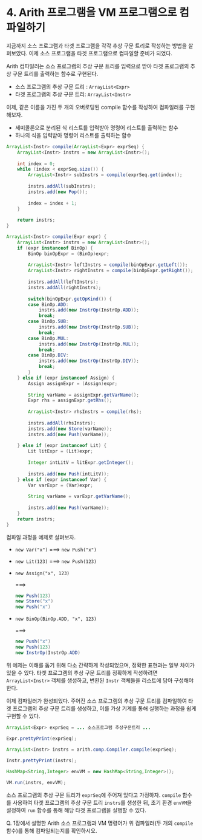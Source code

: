 # 4. Arith 프로그램을 VM 프로그램으로 컴파일하기

지금까지 소스 프로그램과 타겟 프로그램을 각각 추상 구문 트리로 작성하는 방법을 살펴보았다. 이제 소스 프로그램을 타겟 프로그램으로 컴파일할 준비가 되었다. 

Arith 컴파일러는 소스 프로그램의 추상 구문 트리를 입력으로 받아 타겟 프로그램의 추상 구문 트리를 출력하는 함수로 구현된다.

 - 소스 프로그램의 추상 구문 트리 : `ArrayList<Expr>`
 - 타겟 프로그램의 추상 구문 트리: `ArrayList<Instr>`

이제, 같은 이름을 가진 두 개의 오버로딩된 compile 함수를 작성하여 컴파일러를 구현해보자.

 - 세미콜론으로 분리된 식 리스트를 입력받아 명령어 리스트를 출력하는 함수
 - 하나의 식을 입력받아 명령어 리스트를 출력하는 함수

```java
ArrayList<Instr> compile(ArrayList<Expr> exprSeq) {
    ArrayList<Instr> instrs = new ArrayList<Instr>();
		
	int index = 0;
	while (index < exprSeq.size()) {
		ArrayList<Instr> subInstrs = compile(exprSeq.get(index));
			
		instrs.addAll(subInstrs);
		instrs.add(new Pop());
			
		index = index + 1;
	}
	
	return instrs;
}

ArrayList<Instr> compile(Expr expr) {
	ArrayList<Instr> instrs = new ArrayList<Instr>();
	if (expr instanceof BinOp) {
		BinOp binOpExpr = (BinOp)expr;
			
		ArrayList<Instr> leftInstrs = compile(binOpExpr.getLeft());
		ArrayList<Instr> rightInstrs = compile(binOpExpr.getRight());
			
		instrs.addAll(leftInstrs);
		instrs.addAll(rightInstrs);
			
		switch(binOpExpr.getOpKind()) {
		case BinOp.ADD:
			instrs.add(new InstrOp(InstrOp.ADD));
			break;
		case BinOp.SUB:
			instrs.add(new InstrOp(InstrOp.SUB));
			break;
		case BinOp.MUL:
			instrs.add(new InstrOp(InstrOp.MUL));
			break;
		case BinOp.DIV:
			instrs.add(new InstrOp(InstrOp.DIV));
			break;
		}
	} else if (expr instanceof Assign) {
		Assign assignExpr = (Assign)expr;
			
		String varName = assignExpr.getVarName();
		Expr rhs = assignExpr.getRhs();
			
		ArrayList<Instr> rhsInstrs = compile(rhs);
			
		instrs.addAll(rhsInstrs);
		instrs.add(new Store(varName));
		instrs.add(new Push(varName));
			
	} else if (expr instanceof Lit) {
		Lit litExpr = (Lit)expr;
			
		Integer intLitV = litExpr.getInteger();
			
		instrs.add(new Push(intLitV));
	} else if (expr instanceof Var) {
		Var varExpr = (Var)expr;
			
		String varName = varExpr.getVarName();
			
		instrs.add(new Push(varName));
	}
	return instrs;
}
```
컴파일 과정을 예제로 살펴보자.

 - `new Var("x")`  ===>  `new Push("x")`
 
 - `new Lit(123)`  ===>  `new Push(123)`
 
 - `new Assign("x", 123)`

    ===>

    ```java
    new Push(123)
    new Store("x")
	new Push("x")
	```

 - `new BinOp(BinOp.ADD, "x", 123)`

    ===>
    ```java
    new Push("x")
    new Push(123)
    new InstrOp(InstrOp.ADD)
    ```

위 예제는 이해를 돕기 위해 다소 간략하게 작성되었으며, 정확한 표현과는 일부 차이가 있을 수 있다. 타겟 프로그램의 추상 구문 트리를 정확하게 작성하려면 `ArrayList<Instr>` 객체를 생성하고, 변환된 `Instr` 객체들을 리스트에 담아 구성해야 한다.


이제 컴파일러가 완성되었다.
주어진 소스 프로그램의 추상 구문 트리를 컴파일하여 타겟 프로그램의 추상 구문 트리를 생성하고, 이를 가상 기계를 통해 실행하는 과정을 쉽게 구현할 수 있다.

```java
ArrayList<Expr> exprSeq = ... 소스프로그램 추상구문트리 ...

Expr.prettyPrint(exprSeq);

ArrayList<Instr> instrs = arith.comp.Compiler.compile(exprSeq);
		
Instr.prettyPrint(instrs);

HashMap<String,Integer> envVM = new HashMap<String,Integer>();

VM.run(instrs, envVM);
```

소스 프로그램의 추상 구문 트리가 `exprSeq`에 주어져 있다고 가정하자.
`compile` 함수를 사용하여 타겟 프로그램의 추상 구문 트리 `instrs`를 생성한 뒤, 초기 환경 `envVM`을 설정하여 `run` 함수를 통해 해당 타겟 프로그램을 실행할 수 있다.

Q. 1장에서 설명한 Arith 소스 프로그램과 VM 명령어가 위 컴파일러(두 개의 `compile` 함수)를 통해 컴파일되는지를 확인하시오.
